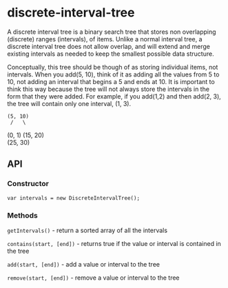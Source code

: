 # discrete-interval-tree

A discrete interval tree is a binary search tree that stores non overlapping (discrete) ranges (intervals), of items.
Unlike a normal interval tree, a discrete interval tree does not allow overlap, and will extend and merge existing
intervals as needed to keep the smallest possible data structure.

Conceptually, this tree should be though of as storing individual items, not intervals. When you add(5, 10), think of it
as adding all the values from 5 to 10, not adding an interval that begins a 5 and ends at 10. It is important to think
this way because the tree will not always store the intervals in the form that they were added. For example, if you
add(1,2) and then add(2, 3), the tree will contain only one interval, (1, 3).


    (5, 10)
     /   \
 (0, 1)  (15, 20)
           \
           (25, 30)

## API

### Constructor

`var intervals = new DiscreteIntervalTree();`

### Methods

`getIntervals()` - return a sorted array of all the intervals

`contains(start, [end])` - returns true if the value or interval is contained in the tree

`add(start, [end])` - add a value or interval to the tree

`remove(start, [end])` - remove a value or interval to the tree